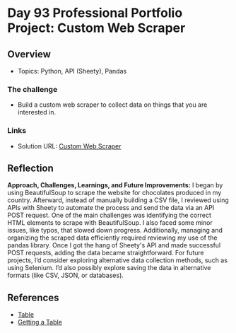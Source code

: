 # Day 93 Professional Portfolio Project: Custom Web Scraper


## Overview

- Topics: Python, API (Sheety), Pandas

### The challenge

- Build a custom web scraper to collect data on things that you are interested in.
 
### Links

- Solution URL: [Custom Web Scraper](https://github.com/Mikerniker/100_Days_of_Python/tree/main/Day93)

## Reflection
**Approach, Challenges, Learnings, and Future Improvements:** 
I began by using BeautifulSoup to scrape the website for chocolates produced in my country. Afterward, instead of manually building a CSV file, I reviewed using APIs with Sheety to automate the process and send the data via an API POST request.
One of the main challenges was identifying the correct HTML elements to scrape with BeautifulSoup. I also faced some minor issues, like typos, that slowed down progress. Additionally, managing and organizing the scraped data efficiently required reviewing my use of the pandas library. Once I got the hang of Sheety's API and made successful POST requests, adding the data became straightforward. 
For future projects, I’d consider exploring alternative data collection methods, such as using Selenium.
I’d also possibly explore saving the data in alternative formats (like CSV, JSON, or databases).

## References
- [Table](https://stackoverflow.com/questions/2010481/how-do-you-get-all-the-rows-from-a-particular-table-using-beautifulsoup)
- [Getting a Table](https://stackoverflow.com/questions/20522820/how-to-get-tbody-from-table-from-python-beautiful-soup) 
